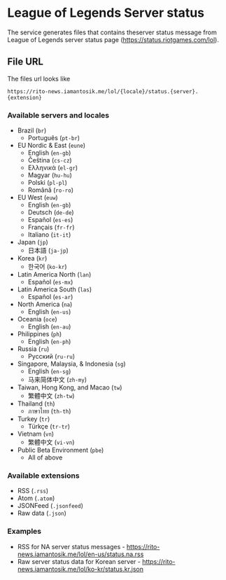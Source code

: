 # League of Legends Server status

The service generates files that contains theserver status message from League of Legends server status page (https://status.riotgames.com/lol).

## File URL
The files url looks like
```
https://rito-news.iamantosik.me/lol/{locale}/status.{server}.{extension}
```

### Available servers and locales
- Brazil (`br`)
    - Português (`pt-br`)
- EU Nordic & East (`eune`)
    - English (`en-gb`)
    - Čeština (`cs-cz`)
    - Ελληνικά (`el-gr`)
    - Magyar (`hu-hu`)
    - Polski (`pl-pl`)
    - Română (`ro-ro`)
- EU West (`euw`)
    - English (`en-gb`)
    - Deutsch (`de-de`)
    - Español (`es-es`)
    - Français (`fr-fr`)
    - Italiano (`it-it`)
- Japan (`jp`)
    - 日本語 (`ja-jp`)
- Korea (`kr`)
    - 한국어 (`ko-kr`)
- Latin America North (`lan`)
    - Español (`es-mx`)
- Latin America South (`las`)
    - Español (`es-ar`)
- North America (`na`)
    - English (`en-us`)
- Oceania (`oce`)
    - English (`en-au`)
- Philippines (`ph`)
    - English (`en-ph`)
- Russia (`ru`)
    - Русский (`ru-ru`)
- Singapore, Malaysia, & Indonesia (`sg`)
    - English (`en-sg`)
    - 马来简体中文 (`zh-my`)
- Taiwan, Hong Kong, and Macao (`tw`)
    - 繁體中文 (`zh-tw`)
- Thailand (`th`)
    - ภาษาไทย (`th-th`)
- Turkey (`tr`)
    - Türkçe (`tr-tr`)
- Vietnam (`vn`)
    - 繁體中文 (`vi-vn`)
- Public Beta Environment (`pbe`)
    - All of above

### Available extensions
- RSS (`.rss`)
- Atom (`.atom`)
- JSONFeed (`.jsonfeed`)
- Raw data (`.json`)

### Examples
- RSS for NA server status messages - https://rito-news.iamantosik.me/lol/en-us/status.na.rss
- Raw server status data for Korean server - https://rito-news.iamantosik.me/lol/ko-kr/status.kr.json
